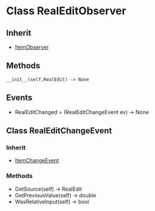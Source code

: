 # Class RealEditObserver

## Inherit

* [ItemObserver](ItemObserver.md)

## Methods
```
__init__(self,RealEdit) -> None
```

## Events

* RealEditChanged = (RealEditChangeEvent ev) -> None

## Class RealEditChangeEvent

### Inherit

* [ItemChangeEvent](ItemObserver.md)

### Methods

* GetSource(self) -> RealEdit
* GetPreviousValue(self) -> double
* WasRelativeInput(self) -> bool
